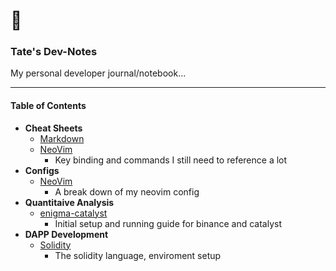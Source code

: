 # 📓 
### Tate's Dev-Notes
My personal developer journal/notebook...

---

#### Table of Contents
- **Cheat Sheets**
  - [Markdown](/notes/markdown.md)
  - [NeoVim](/notes/neovim-cheat-sheet.md)
    - Key binding and commands I still need to reference a lot
- **Configs**
  - [NeoVim](/notes/neovim.md)
    - A break down of my neovim config
- **Quantitaive Analysis**
  - [enigma-catalyst](/notes/ec-setup.md)
    - Initial setup and running guide for binance and catalyst
- **DAPP Development**
    - [Solidity](/notes/solidity.md)
        - The solidity language, enviroment setup


